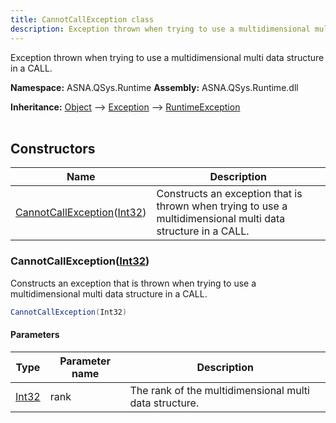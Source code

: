 ```yaml
---
title: CannotCallException class
description: Exception thrown when trying to use a multidimensional multi data structure in a CALL.
---
```


Exception thrown when trying to use a multidimensional multi data structure in a CALL.

**Namespace:** ASNA.QSys.Runtime
**Assembly:** ASNA.QSys.Runtime.dll

**Inheritance:** [Object](https://docs.microsoft.com/en-us/dotnet/api/system.object) --> [Exception](https://docs.microsoft.com/en-us/dotnet/api/system.exception) --> [RuntimeException](/reference/runtime/qsys-runtime/runtime-exception.html)
<br>
<br>

## Constructors

| Name | Description |
| --- | --- |
| [CannotCallException](#cannotcallexceptionint32)([Int32](https://docs.microsoft.com/en-us/dotnet/api/system.int32)) | Constructs an exception that is thrown when trying to use a multidimensional multi data structure in a CALL.

### CannotCallException([Int32](https://docs.microsoft.com/en-us/dotnet/api/system.int32))

Constructs an exception that is thrown when trying to use a multidimensional multi data structure in a CALL.

```cs
CannotCallException(Int32)
```

#### Parameters

| Type | Parameter name | Description
| --- | --- | ---
| [Int32](https://docs.microsoft.com/en-us/dotnet/api/system.int32) | rank | The rank of the multidimensional multi data structure.

